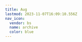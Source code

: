 ```yaml
---
title: Aug
lastmod: 2023-11-07T16:09:10.556Z
nav_icon:
  vendor: bs
  name: archive
  color: blue
---
```

